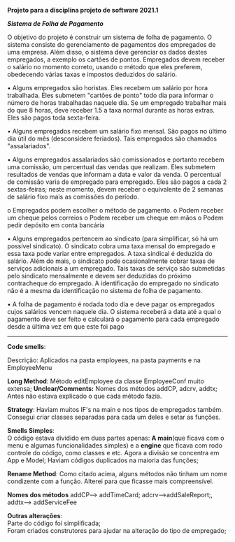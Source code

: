 **Projeto para a disciplina projeto de software 2021.1**

***Sistema de Folha de Pagamento***


O objetivo do projeto é construir um sistema de folha de pagamento. O sistema consiste do 
gerenciamento de pagamentos dos empregados de uma empresa. Além disso, o sistema deve 
gerenciar os dados destes empregados, a exemplo os cartões de pontos. Empregados devem receber 
o salário no momento correto, usando o método que eles preferem, obedecendo várias taxas e 
impostos deduzidos do salário. 

• Alguns empregados são horistas. Eles recebem um salário por hora trabalhada. Eles 
submetem "cartões de ponto" todo dia para informar o número de horas trabalhadas naquele 
dia. Se um empregado trabalhar mais do que 8 horas, deve receber 1.5 a taxa normal 
durante as horas extras. Eles são pagos toda sexta-feira. 

• Alguns empregados recebem um salário fixo mensal. São pagos no último dia útil do mês 
(desconsidere feriados). Tais empregados são chamados "assalariados". 

• Alguns empregados assalariados são comissionados e portanto recebem uma comissão, um 
percentual das vendas que realizam. Eles submetem resultados de vendas que informam a 
data e valor da venda. O percentual de comissão varia de empregado para empregado. Eles 
são pagos a cada 2 sextas-feiras; neste momento, devem receber o equivalente de 2 semanas 
de salário fixo mais as comissões do período. 

o Empregados podem escolher o método de pagamento. 
o Podem receber um cheque pelos correios 
o Podem receber um cheque em mãos 
o Podem pedir depósito em conta bancária 


• Alguns empregados pertencem ao sindicato (para simplificar, só há um possível sindicato). 
O sindicato cobra uma taxa mensal do empregado e essa taxa pode variar entre 
empregados. A taxa sindical é deduzida do salário. Além do mais, o sindicato pode 
ocasionalmente cobrar taxas de serviços adicionais a um empregado. Tais taxas de serviço 
são submetidas pelo sindicato mensalmente e devem ser deduzidas do próximo 
contracheque do empregado. A identificação do empregado no sindicato não é a mesma da 
identificação no sistema de folha de pagamento. 

• A folha de pagamento é rodada todo dia e deve pagar os empregados cujos salários vencem 
naquele dia. O sistema receberá a data até a qual o pagamento deve ser feito e calculará o 
pagamento para cada empregado desde a última vez em que este foi pago





---------------------------------------------------------------------------------------------------------------------------------------------------------------------------------
**Code smells**: 

Descrição: Aplicados na pasta employees, na pasta payments e na EmployeeMenu


**Long Method**: Método editEmployee da classe EmployeeConf muito extensa; 
**Unclear/Comments:**
Nomes dos métodos addCP, adcrv, addtx; Antes não estava explicado o que cada método fazia.


**Strategy**: Haviam muitos IF's na main e nos tipos de empregados também. Consegui criar classes separadas para cada um deles e setar as funções.

**Smells Simples**:  
O código estava dividido em duas partes apenas: **A main**(que ficava com o menu e algumas funcionalidades simples) e a **engine** que ficava com rodo controle do código, como classes e etc. Agora a divisão se concentra em App e Model;
Haviam códigos duplicados na maioria das funções;  

**Rename Method**: Como citado acima, alguns métodos não tinham um nome condizente com a função. Alterei para que ficasse mais compreensível.


**Nomes dos métodos** addCP--> 
addTimeCard; 
adcrv-->addSaleReport;, 
addtx--> addServiceFee


**Outras alterações**:  
Parte do código foi simplificada;  
Foram criados construtores para ajudar na alteração do tipo de empregado;



